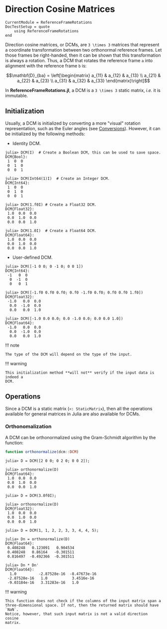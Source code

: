 Direction Cosine Matrices
=========================

```@meta
CurrentModule = ReferenceFrameRotations
DocTestSetup = quote
    using ReferenceFrameRotations
end
```

Direction cosine matrices, or DCMs, are ``3 \times 3`` matrices that represent a
coordinate transformation between two orthonormal reference frames. Let those
frames be right-handed, then it can be shown that this transformation is always
a rotation. Thus, a DCM that rotates the reference frame ``a`` into alignment
with the reference frame ``b`` is:

```math
\mathbf{D}_{ba} = \left[\begin{matrix}
    a_{11} & a_{12} & a_{13} \\
    a_{21} & a_{22} & a_{23} \\
    a_{31} & a_{32} & a_{33}
    \end{matrix}\right]
```

In **ReferenceFrameRotations.jl**, a DCM is a ``3 \times 3`` static matrix,
*i.e.* it is immutable.

## Initialization

Usually, a DCM is initialized by converting a more "visual" rotation
representation, such as the Euler angles (see [Conversions](@ref)). However, it
can be initialized by the following methods:

* Identity DCM.

```jldoctest
julia> DCM(I)  # Create a Boolean DCM, this can be used to save space.
DCM{Bool}:
 1  0  0
 0  1  0
 0  0  1

julia> DCM(Int64(1)I)  # Create an Integer DCM.
DCM{Int64}:
 1  0  0
 0  1  0
 0  0  1

julia> DCM(1.f0I) # Create a Float32 DCM.
DCM{Float32}:
 1.0  0.0  0.0
 0.0  1.0  0.0
 0.0  0.0  1.0

julia> DCM(1.0I)  # Create a Float64 DCM.
DCM{Float64}:
 1.0  0.0  0.0
 0.0  1.0  0.0
 0.0  0.0  1.0
```

* User-defined DCM.

```jldoctest
julia> DCM([-1 0 0; 0 -1 0; 0 0 1])
DCM{Int64}:
 -1   0  0
  0  -1  0
  0   0  1

julia> DCM([-1.f0 0.f0 0.f0; 0.f0 -1.f0 0.f0; 0.f0 0.f0 1.f0])
DCM{Float32}:
 -1.0   0.0  0.0
  0.0  -1.0  0.0
  0.0   0.0  1.0

julia> DCM([-1.0 0.0 0.0; 0.0 -1.0 0.0; 0.0 0.0 1.0])
DCM{Float64}:
 -1.0   0.0  0.0
  0.0  -1.0  0.0
  0.0   0.0  1.0
```

!!! note

    The type of the DCM will depend on the type of the input.

!!! warning

    This initialization method **will not** verify if the input data is indeed a
    DCM.

## Operations

Since a DCM is a static matrix (`<: StaticMatrix`), then all the operations
available for general matrices in Julia are also available for DCMs.

### Orthonomalization

A DCM can be orthonormalized using the Gram-Schmidt algorithm by the function:

```julia
function orthonormalize(dcm::DCM)
```

```jldoctest
julia> D = DCM([2 0 0; 0 2 0; 0 0 2]);

julia> orthonormalize(D)
DCM{Float64}:
 1.0  0.0  0.0
 0.0  1.0  0.0
 0.0  0.0  1.0

julia> D = DCM(3.0f0I);

julia> orthonormalize(D)
DCM{Float32}:
 1.0  0.0  0.0
 0.0  1.0  0.0
 0.0  0.0  1.0

julia> D = DCM(1, 1, 2, 2, 3, 3, 4, 4, 5);

julia> Dn = orthonormalize(D)
DCM{Float64}:
 0.408248   0.123091   0.904534
 0.408248   0.86164   -0.301511
 0.816497  -0.492366  -0.301511

julia> Dn * Dn'
DCM{Float64}:
  1.0          -2.87528e-16  -8.47673e-16
 -2.87528e-16   1.0           3.4516e-16
 -9.03184e-16   3.31283e-16   1.0
```

!!! warning

    This function does not check if the columns of the input matrix span a
    three-dimensional space. If not, then the returned matrix should have `NaN`.
    Notice, however, that such input matrix is not a valid direction cosine
    matrix.
